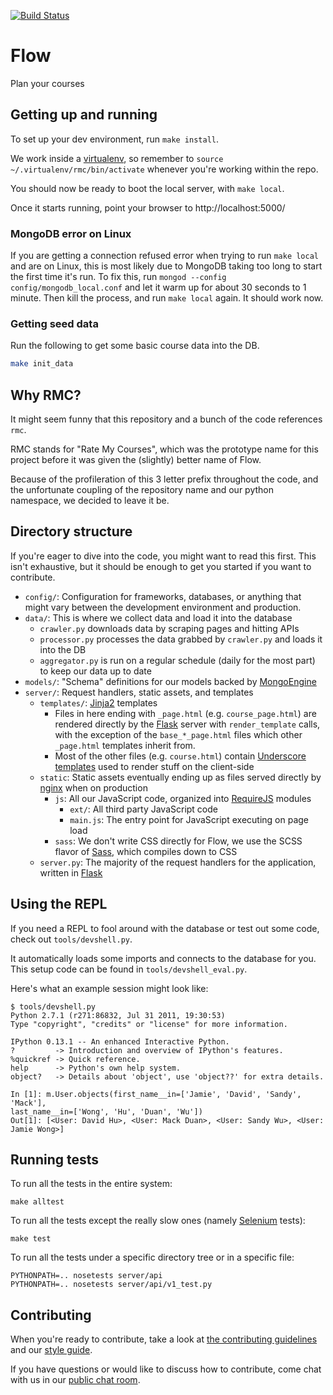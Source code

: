 [![Build Status](https://travis-ci.org/JGulbronson/rmc.svg?branch=travis_ci_integration)](https://travis-ci.org/JGulbronson/rmc)

# Flow

Plan your courses

## Getting up and running

To set up your dev environment, run `make install`.

We work inside a [virtualenv][], so remember to `source
~/.virtualenv/rmc/bin/activate` whenever you're working within the repo.

You should now be ready to boot the local server, with `make local`.

Once it starts running, point your browser to http://localhost:5000/

### MongoDB error on Linux

If you are getting a connection refused error when trying to run `make local` and are on Linux, this is
most likely due to MongoDB taking too long to start the first time it's run. To fix this, run `mongod --config config/mongodb_local.conf`
and let it warm up for about 30 seconds to 1 minute. Then kill the process, and run `make local` again. It should work now.

### Getting seed data

Run the following to get some basic course data into the DB.

```sh
make init_data
```

## Why RMC?

It might seem funny that this repository and a bunch of the code references `rmc`.

RMC stands for "Rate My Courses", which was the prototype name for this project
before it was given the (slightly) better name of Flow.

Because of the profileration of this 3 letter prefix throughout the code, and the
unfortunate coupling of the repository name and our python namespace, we decided
to leave it be.

## Directory structure

If you're eager to dive into the code, you might want to read this first. This
isn't exhaustive, but it should be enough to get you started if you want to contribute.

- `config/`: Configuration for frameworks, databases, or anything that might vary between
            the development environment and production.
- `data/`: This is where we collect data and load it into the database
    - `crawler.py` downloads data by scraping pages and hitting APIs
    - `processor.py` processes the data grabbed by `crawler.py` and loads it into the DB
    - `aggregator.py` is run on a regular schedule (daily for the most part) to keep our data up to date
- `models/`: "Schema" definitions for our models backed by [MongoEngine][]
- `server/`: Request handlers, static assets, and templates
    - `templates/`: [Jinja2][] templates
        - Files in here ending with `_page.html` (e.g. `course_page.html`) are rendered directly by the
          [Flask][] server with `render_template` calls, with the exception of the `base_*_page.html`
          files which other `_page.html` templates inherit from.
        - Most of the other files (e.g. `course.html`) contain [Underscore templates][] used to render
          stuff on the client-side
    - `static`: Static assets eventually ending up as files served directly by [nginx][] when on production
        - `js`: All our JavaScript code, organized into [RequireJS][] modules
            - `ext/`: All third party JavaScript code
            - `main.js`: The entry point for JavaScript executing on page load
        - `sass`: We don't write CSS directly for Flow, we use the SCSS flavor of [Sass][], which compiles
                  down to CSS
    - `server.py`: The majority of the request handlers for the application, written in [Flask][]

[MongoEngine]: http://mongoengine.org/
[Jinja2]: http://jinja.pocoo.org/docs/
[Flask]: http://flask.pocoo.org/
[Underscore templates]: http://underscorejs.org/#template
[nginx]: http://wiki.nginx.org/Main
[RequireJS]: http://requirejs.org/
[Sass]: http://sass-lang.com/

## Using the REPL

If you need a REPL to fool around with the database or test out some code, check
out `tools/devshell.py`.

It automatically loads some imports and connects to the database for you. This
setup code can be found in `tools/devshell_eval.py`.

Here's what an example session might look like:

    $ tools/devshell.py
    Python 2.7.1 (r271:86832, Jul 31 2011, 19:30:53)
    Type "copyright", "credits" or "license" for more information.

    IPython 0.13.1 -- An enhanced Interactive Python.
    ?         -> Introduction and overview of IPython's features.
    %quickref -> Quick reference.
    help      -> Python's own help system.
    object?   -> Details about 'object', use 'object??' for extra details.

    In [1]: m.User.objects(first_name__in=['Jamie', 'David', 'Sandy', 'Mack'],
    last_name__in=['Wong', 'Hu', 'Duan', 'Wu'])
    Out[1]: [<User: David Hu>, <User: Mack Duan>, <User: Sandy Wu>, <User: Jamie Wong>]

[virtualenv]: http://www.virtualenv.org/en/latest/


## Running tests

To run all the tests in the entire system:

```
make alltest
```

To run all the tests except the really slow ones (namely [Selenium][] tests):

```
make test
```

To run all the tests under a specific directory tree or in a specific file:
```
PYTHONPATH=.. nosetests server/api
PYTHONPATH=.. nosetests server/api/v1_test.py
```

[Selenium]: http://docs.seleniumhq.org/projects/webdriver/

## Contributing

When you're ready to contribute, take a look at [the contributing
guidelines](https://github.com/UWFlow/rmc/blob/master/CONTRIBUTING.md) and our
[style guide](https://github.com/UWFlow/rmc/wiki/Flow-Style-Guide).

If you have questions or would like to discuss how to contribute, come chat with us in our [public chat room](http://www.hipchat.com/gAUVWHvA3).
